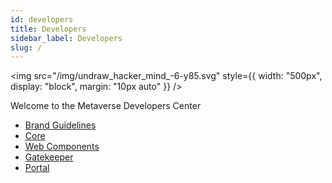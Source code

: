 ```yaml
---
id: developers
title: Developers
sidebar_label: Developers
slug: /
---
```


<img src="/img/undraw_hacker_mind_-6-y85.svg" style={{
  width: "500px",
  display: "block", 
  margin: "10px auto"
}} />

Welcome to the Metaverse Developers Center

- [Brand Guidelines](brand-guidelines)
- [Core](core/api-docs)
- [Web Components](web-components/api-docs)
- [Gatekeeper](gatekeeper/api-docs)
- [Portal](portal/api-docs)
